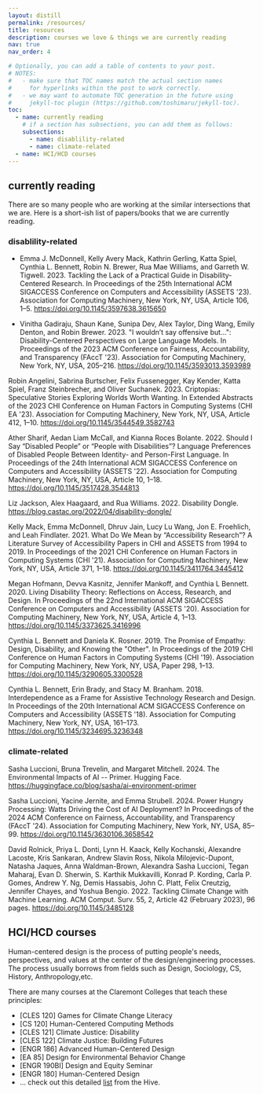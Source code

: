 ```yaml
---
layout: distill
permalink: /resources/
title: resources
description: courses we love & things we are currently reading
nav: true
nav_order: 4

# Optionally, you can add a table of contents to your post.
# NOTES:
#   - make sure that TOC names match the actual section names
#     for hyperlinks within the post to work correctly.
#   - we may want to automate TOC generation in the future using
#     jekyll-toc plugin (https://github.com/toshimaru/jekyll-toc).
toc:
  - name: currently reading
    # if a section has subsections, you can add them as follows:
    subsections:
      - name: disablility-related
      - name: climate-related
  - name: HCI/HCD courses 
---
```


## currently reading

There are so many people who are working at the similar intersections that we are. Here is a short-ish list of papers/books that we are currently reading.

### disablility-related

- Emma J. McDonnell, Kelly Avery Mack, Kathrin Gerling, Katta Spiel, Cynthia L. Bennett, Robin N. Brewer, Rua Mae Williams, and Garreth W. Tigwell. 2023. Tackling the Lack of a Practical Guide in Disability-Centered Research. In Proceedings of the 25th International ACM SIGACCESS Conference on Computers and Accessibility (ASSETS '23). Association for Computing Machinery, New York, NY, USA, Article 106, 1–5. https://doi.org/10.1145/3597638.3615650

- Vinitha Gadiraju, Shaun Kane, Sunipa Dev, Alex Taylor, Ding Wang, Emily Denton, and Robin Brewer. 2023. "I wouldn’t say offensive but...": Disability-Centered Perspectives on Large Language Models. In Proceedings of the 2023 ACM Conference on Fairness, Accountability, and Transparency (FAccT '23). Association for Computing Machinery, New York, NY, USA, 205–216. https://doi.org/10.1145/3593013.3593989

Robin Angelini, Sabrina Burtscher, Felix Fussenegger, Kay Kender, Katta Spiel, Franz Steinbrecher, and Oliver Suchanek. 2023. Criptopias: Speculative Stories Exploring Worlds Worth Wanting. In Extended Abstracts of the 2023 CHI Conference on Human Factors in Computing Systems (CHI EA '23). Association for Computing Machinery, New York, NY, USA, Article 412, 1–10. https://doi.org/10.1145/3544549.3582743

Ather Sharif, Aedan Liam McCall, and Kianna Roces Bolante. 2022. Should I Say “Disabled People” or “People with Disabilities”? Language Preferences of Disabled People Between Identity- and Person-First Language. In Proceedings of the 24th International ACM SIGACCESS Conference on Computers and Accessibility (ASSETS '22). Association for Computing Machinery, New York, NY, USA, Article 10, 1–18. https://doi.org/10.1145/3517428.3544813

Liz Jackson, Alex Haagaard, and Rua Williams. 2022. Disability Dongle. https://blog.castac.org/2022/04/disability-dongle/

Kelly Mack, Emma McDonnell, Dhruv Jain, Lucy Lu Wang, Jon E. Froehlich, and Leah Findlater. 2021. What Do We Mean by “Accessibility Research”? A Literature Survey of Accessibility Papers in CHI and ASSETS from 1994 to 2019. In Proceedings of the 2021 CHI Conference on Human Factors in Computing Systems (CHI '21). Association for Computing Machinery, New York, NY, USA, Article 371, 1–18. https://doi.org/10.1145/3411764.3445412

Megan Hofmann, Devva Kasnitz, Jennifer Mankoff, and Cynthia L Bennett. 2020. Living Disability Theory: Reflections on Access, Research, and Design. In Proceedings of the 22nd International ACM SIGACCESS Conference on Computers and Accessibility (ASSETS '20). Association for Computing Machinery, New York, NY, USA, Article 4, 1–13. https://doi.org/10.1145/3373625.3416996

Cynthia L. Bennett and Daniela K. Rosner. 2019. The Promise of Empathy: Design, Disability, and Knowing the "Other". In Proceedings of the 2019 CHI Conference on Human Factors in Computing Systems (CHI '19). Association for Computing Machinery, New York, NY, USA, Paper 298, 1–13. https://doi.org/10.1145/3290605.3300528

Cynthia L. Bennett, Erin Brady, and Stacy M. Branham. 2018. Interdependence as a Frame for Assistive Technology Research and Design. In Proceedings of the 20th International ACM SIGACCESS Conference on Computers and Accessibility (ASSETS '18). Association for Computing Machinery, New York, NY, USA, 161–173. https://doi.org/10.1145/3234695.3236348

### climate-related

Sasha Luccioni, Bruna Trevelin, and Margaret Mitchell. 2024. The Environmental Impacts of AI -- Primer. Hugging Face. https://huggingface.co/blog/sasha/ai-environment-primer 

Sasha Luccioni, Yacine Jernite, and Emma Strubell. 2024. Power Hungry Processing: Watts Driving the Cost of AI Deployment? In Proceedings of the 2024 ACM Conference on Fairness, Accountability, and Transparency (FAccT '24). Association for Computing Machinery, New York, NY, USA, 85–99. https://doi.org/10.1145/3630106.3658542

David Rolnick, Priya L. Donti, Lynn H. Kaack, Kelly Kochanski, Alexandre Lacoste, Kris Sankaran, Andrew Slavin Ross, Nikola Milojevic-Dupont, Natasha Jaques, Anna Waldman-Brown, Alexandra Sasha Luccioni, Tegan Maharaj, Evan D. Sherwin, S. Karthik Mukkavilli, Konrad P. Kording, Carla P. Gomes, Andrew Y. Ng, Demis Hassabis, John C. Platt, Felix Creutzig, Jennifer Chayes, and Yoshua Bengio. 2022. Tackling Climate Change with Machine Learning. ACM Comput. Surv. 55, 2, Article 42 (February 2023), 96 pages. https://doi.org/10.1145/3485128

## HCI/HCD courses

Human-centered design is the process of putting people's needs, perspectives, and values at the center of the design/engineering processes. The process usually borrows from fields such as Design, Sociology, CS, History, Anthropology,etc.

There are many courses at the Claremont Colleges that teach these principles:

- [CLES 120] Games for Climate Change Literacy
- [CS 120] Human-Centered Computing Methods
- [CLES 121] Climate Justice: Disability
- [CLES 122] Climate Justice: Building Futures
- [ENGR 186] Advanced Human-Centered Design 
- [EA 85] Design for Environmental Behavior Change 
- [ENGR 190BI] Design and Equity Seminar
- [ENGR 180] Human-Centered Design
- ... check out this detailed [list](https://hive7c.notion.site/56e58c5acf414ca3be6dc2268a122726?v=c49191b6f32446669f225b022f946e17) from the Hive. 